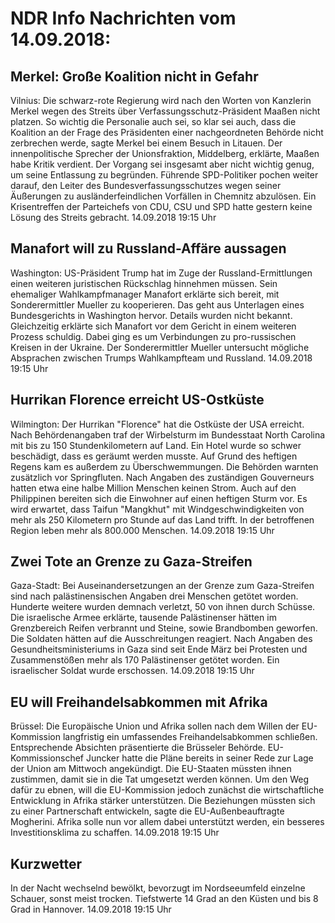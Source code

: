 # NDR Info Nachrichten vom 14.09.2018:


## Merkel: Große Koalition nicht in Gefahr
Vilnius: Die schwarz-rote Regierung wird nach den Worten von Kanzlerin Merkel wegen des Streits über Verfassungsschutz-Präsident Maaßen nicht platzen. So wichtig die Personalie auch sei, so klar sei auch, dass die Koalition an der Frage des Präsidenten einer nachgeordneten Behörde nicht zerbrechen werde, sagte Merkel bei einem Besuch in Litauen. Der innenpolitische Sprecher der Unionsfraktion, Middelberg, erklärte, Maaßen habe Kritik verdient. Der Vorgang sei insgesamt aber nicht wichtig genug, um seine Entlassung zu begründen. Führende SPD-Politiker pochen weiter darauf, den Leiter des Bundesverfassungsschutzes wegen seiner Äußerungen zu ausländerfeindlichen Vorfällen in Chemnitz abzulösen. Ein Krisentreffen der Parteichefs von CDU, CSU und SPD hatte gestern keine Lösung des Streits gebracht. 14.09.2018 19:15 Uhr 

## Manafort will zu Russland-Affäre aussagen
Washington:	US-Präsident Trump hat im Zuge der Russland-Ermittlungen einen weiteren juristischen Rückschlag hinnehmen müssen. Sein ehemaliger Wahlkampfmanager Manafort erklärte sich bereit, mit Sonderermittler Mueller zu kooperieren. Das geht aus Unterlagen eines Bundesgerichts in Washington hervor. Details wurden nicht bekannt. Gleichzeitig erklärte sich Manafort vor dem Gericht in einem weiteren Prozess schuldig. Dabei ging es um Verbindungen zu pro-russischen Kreisen in der Ukraine. Der Sonderermittler Mueller untersucht mögliche Absprachen zwischen Trumps Wahlkampfteam und Russland. 14.09.2018 19:15 Uhr 

## Hurrikan Florence erreicht US-Ostküste
Wilmington:	Der Hurrikan "Florence" hat die Ostküste der USA erreicht. Nach Behördenangaben traf der Wirbelsturm im Bundesstaat North Carolina mit bis zu 150 Stundenkilometern auf Land. Ein Hotel wurde so schwer beschädigt, dass es geräumt werden musste. Auf Grund des heftigen Regens kam es außerdem zu Überschwemmungen. Die Behörden warnten zusätzlich vor Springfluten. Nach Angaben des zuständigen Gouverneurs hatten etwa eine halbe Million Menschen keinen Strom. Auch auf den Philippinen bereiten sich die Einwohner auf einen heftigen Sturm vor. Es wird erwartet, dass Taifun "Mangkhut" mit Windgeschwindigkeiten von mehr als 250 Kilometern pro Stunde auf das Land trifft. In der betroffenen Region leben mehr als 800.000 Menschen. 14.09.2018 19:15 Uhr 

## Zwei Tote an Grenze zu Gaza-Streifen
Gaza-Stadt: Bei Auseinandersetzungen an der Grenze zum Gaza-Streifen sind nach palästinensischen Angaben drei Menschen getötet worden. Hunderte weitere wurden demnach verletzt, 50 von ihnen durch Schüsse. Die israelische Armee erklärte, tausende Palästinenser hätten im Grenzbereich Reifen verbrannt und Steine, sowie Brandbomben geworfen. Die Soldaten hätten auf die Ausschreitungen reagiert. Nach Angaben des Gesundheitsministeriums in Gaza sind seit Ende März bei Protesten und Zusammenstößen mehr als 170 Palästinenser getötet worden. Ein israelischer Soldat wurde erschossen. 14.09.2018 19:15 Uhr 

## EU will Freihandelsabkommen mit Afrika
Brüssel: Die Europäische Union und Afrika sollen nach dem Willen der EU-Kommission langfristig ein umfassendes Freihandelsabkommen schließen. Entsprechende Absichten präsentierte die Brüsseler Behörde. EU-Kommissionschef Juncker hatte die Pläne bereits in seiner Rede zur Lage der Union am Mittwoch angekündigt. Die EU-Staaten müssten ihnen zustimmen, damit sie in die Tat umgesetzt werden können. Um den Weg dafür zu ebnen, will die EU-Kommission jedoch zunächst die wirtschaftliche Entwicklung in Afrika stärker unterstützen. Die Beziehungen müssten sich zu einer Partnerschaft entwickeln, sagte die EU-Außenbeauftragte Mogherini. Afrika solle nun vor allem dabei unterstützt werden, ein besseres Investitionsklima zu schaffen. 14.09.2018 19:15 Uhr 

## Kurzwetter
In der Nacht wechselnd bewölkt, bevorzugt im Nordseeumfeld einzelne Schauer, sonst meist trocken. Tiefstwerte 14 Grad an den Küsten und bis 8 Grad in Hannover. 14.09.2018 19:15 Uhr 
